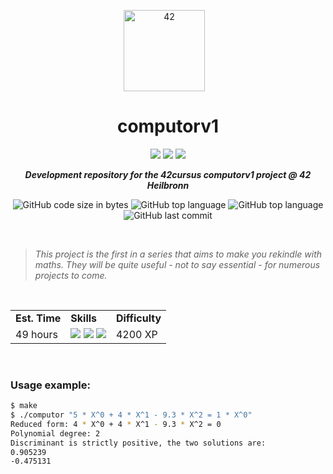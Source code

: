 <p align="center">
	<img width="130px;" src="https://game.42sp.org.br/static/assets/images/42_logo_black.svg" align="center" alt="42" />&nbsp;&nbsp;&nbsp;
	<h1 align="center">computorv1</h1>
</p>
<p align="center">
	<img src="https://img.shields.io/badge/Success-121/100_✓-gray.svg?colorA=61c265&colorB=4CAF50&style=for-the-badge">
	<img src="https://img.shields.io/badge/Linux-FCC624?style=for-the-badge&logo=linux&logoColor=black">
	<img src="https://img.shields.io/badge/mac%20os-000000?style=for-the-badge&logo=apple&logoColor=white">
</p>

<p align="center">
	<b><i>Development repository for the 42cursus computorv1 project @ 42 Heilbronn</i></b><br>
</p>

<p align="center">
	<img alt="GitHub code size in bytes" src="https://img.shields.io/github/languages/code-size/iwillenshofer/computorv1?color=blueviolet" />
	<img alt="GitHub top language" src="https://img.shields.io/github/languages/top/iwillenshofer/computorv1?color=blue" />
	<img alt="GitHub top language" src="https://img.shields.io/github/commit-activity/t/iwillenshofer/computorv1?color=brightgreen" />
	<img alt="GitHub last commit" src="https://img.shields.io/github/last-commit/iwillenshofer/computorv1?color=brightgreen" />
</p>
<br>

> _This project is the first in a series that aims to make you rekindle with maths. They will be quite useful - not to say essential - for numerous projects to come._

<br>

<p align="center">
	<table>
		<tr>
			<td><b>Est. Time</b></td>
			<td><b>Skills</b></td>
			<td><b>Difficulty</b></td>
		</tr>
		<tr>
			<td valign="top">49 hours</td>
			<td valign="top">
<img src="https://img.shields.io/badge/General-555">
<img src="https://img.shields.io/badge/Math-555">
<img src="https://img.shields.io/badge/Polynomial-555">
			</td>
			<td valign="top"> 4200 XP</td>
		</tr>
	</table>
</p>

<br>

### Usage example:
```bash
$ make
$ ./computor "5 * X^0 + 4 * X^1 - 9.3 * X^2 = 1 * X^0"
Reduced form: 4 * X^0 + 4 * X^1 - 9.3 * X^2 = 0
Polynomial degree: 2
Discriminant is strictly positive, the two solutions are:
0.905239
-0.475131
```

